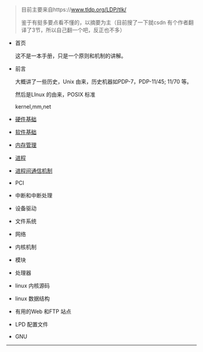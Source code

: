 > 目前主要来自https://www.tldp.org/LDP/tlk/  
>
> 鉴于有挺多要点看不懂的，以摘要为主（目前搜了一下就csdn 有个作者翻译了3节，所以自己翻一个吧，反正也不多）



- 首页

  这不是一本手册，只是一个原则和机制的讲解。 

- 前言

  大概讲了一些历史，Unix 由来，历史机器如PDP-7，PDP-11/45; 11/70 等。

  然后是LInux 的由来，POSIX 标准  

  kernel,mm,net

- [硬件基础](./hardware-basic.md)

- [软件基础](./software-basic.md)

- [内存管理](./memory-management.md) 

- [进程](./process.md)

- [进程间通信机制](./IPC.md)

- PCI

- 中断和中断处理

- 设备驱动

- 文件系统

- 网络

- 内核机制

- 模块

- 处理器

- linux 内核源码

- linux 数据结构

- 有用的Web 和FTP 站点

- LPD 配置文件

- GNU 



---

